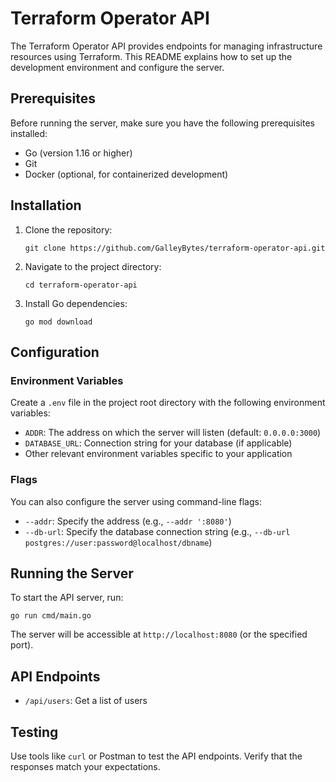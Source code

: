 # Terraform Operator API

The Terraform Operator API provides endpoints for managing infrastructure resources using Terraform. This README explains how to set up the development environment and configure the server.

## Prerequisites

Before running the server, make sure you have the following prerequisites installed:

- Go (version 1.16 or higher)
- Git
- Docker (optional, for containerized development)

## Installation

1. Clone the repository:

   `git clone https://github.com/GalleyBytes/terraform-operator-api.git `

   

2. Navigate to the project directory:

   `cd terraform-operator-api `

   

3. Install Go dependencies:

   `go mod download `

   

## Configuration

### Environment Variables

Create a `.env` file in the project root directory with the following environment variables:

- `ADDR`: The address on which the server will listen (default: `0.0.0.0:3000`)
- `DATABASE_URL`: Connection string for your database (if applicable)
- Other relevant environment variables specific to your application

### Flags

You can also configure the server using command-line flags:

- `--addr`: Specify the address (e.g., `--addr ':8080'`)
- `--db-url`: Specify the database connection string (e.g., `--db-url postgres://user:password@localhost/dbname`)

## Running the Server

To start the API server, run:

`go run cmd/main.go `



The server will be accessible at `http://localhost:8080` (or the specified port).

## API Endpoints

- `/api/users`: Get a list of users

## Testing

Use tools like `curl` or Postman to test the API endpoints. Verify that the responses match your expectations.
